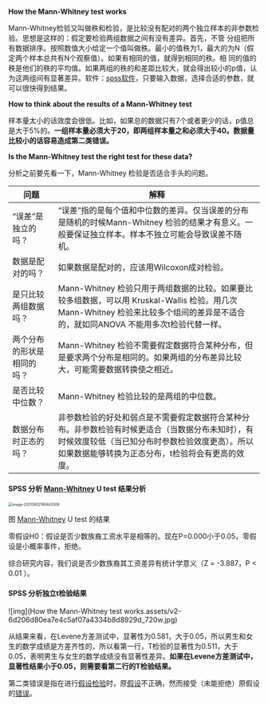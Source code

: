 **How the Mann-Whitney test works**

Mann-Whitney检验又叫做秩和检验，是比较没有配对的两个独立样本的非参数检验。思想是这样的：假定要检验两组数据之间有没有差异。首先，不管  分组把所有数据排序。按照数值大小给定一个值叫做秩。最小的值秩为1，最大的为N（假定两个样本总共有N个观察值）。如果有相同的值，就得到相同的秩。相 同的值的秩是他们的秩的平均值。如果两组的秩的和差距比较大，就会得出较小的p值，认为这两组间有显著差异。软件：[spss软件](http://baike.baidu.com/view/637703.htm)，只要输入数据，选择合适的参数，就可以很快得到结果。

**How to think about the results of a Mann-Whitney test**

样本量太小的话效度会很低。比如，如果总的数据只有7个或者更少的话，p值总是大于5%的。**一组样本量必须大于20，即两组样本量之和必须大于40。数据量比较小的话容易造成第二类错误。**

**Is the Mann-Whitney test the right test for these data?**

分析之前要先看一下，Mann-Whitney 检验是否适合手头的问题。

| **问题**                   | **解释**                                                     |
| -------------------------- | ------------------------------------------------------------ |
| “误差”是独立的吗？         | “误差”指的是每个值和中位数的差异。仅当误差的分布是随机的时候Mann-Whitney 检验的结果才有意义。一般要保证独立样本。样本不独立可能会导致误差不随机。 |
| 数据是配对的吗？           | 如果数据是配对的，应该用Wilcoxon成对检验。                   |
| 是只比较两组数据吗？       | Mann-Whitney 检验只用于两组数据的比较。如果要比较多组数据，可以用 Kruskal-Wallis 检验。用几次 Mann-Whitney 检验来比较多个组间的差异是不适合的，就如同ANOVA 不能用多次t检验代替一样。 |
| 两个分布的形状是相同的吗？ | Mann-Whitney 检验不需要假定数据符合某种分布，但是要求两个分布是相同的。如果两组的分布差异比较大，可能需要数据转换使之相近。 |
| 是否比较中位数？           | Mann-Whitney 检验比较的是两组的中位数。                      |
| 数据分布时正态的吗？       | 非参数检验的好处和弱点是不需要假定数据符合某种分布。非参数检验有时候更适合（当数据分布未知时），有时候效度较低（当已知分布时参数检验效度更高）。所以如果数据能够转换为正态分布，t检验将会有更高的效度。 |



#### SPSS 分析 [Mann-Whitney](http://www.datasoldier.net/archives/tag/mann-whitney) U test 结果分析

<img src="C:\Users\XLH\AppData\Roaming\Typora\typora-user-images\image-20210802190443309.png" alt="image-20210802190443309" style="zoom:50%;" /> 

图 [Mann-Whitney](http://www.datasoldier.net/archives/tag/mann-whitney) U test 的结果  

零假设H0：假设是否少数族裔工资水平是相等的。现在P=0.000小于0.05，零假设是小概率事件，拒绝。

综合研究内容，我们说是否少数族裔其工资差异有统计学意义（Z = -3.887，P < 0.01 ）。



#### SPSS 分析独立t检验结果



![img](How the Mann-Whitney test works.assets/v2-6d206d80ea7e4c5af07a4334b8d8929d_720w.jpg)



从结果来看，在Levene方差测试中，显著性为0.581，大于0.05，所以男生和女生的数学成绩是方差齐性的，所以看第一行，T检验的显著性为0.511，大于0.05，表明男生与女生的数学成绩没有显著性差异。**如果在Levene方差测试中，显著性结果小于0.05，则需要看第二行的T检验结果。** 



第二类错误是指在进行[假设检验](https://baike.baidu.com/item/假设检验)时，原[假设](https://baike.baidu.com/item/假设)不正确，然而接受（未能拒绝）原假设的[错误](https://baike.baidu.com/item/错误)。

